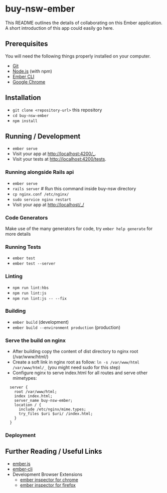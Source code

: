 # buy-nsw-ember

This README outlines the details of collaborating on this Ember application.
A short introduction of this app could easily go here.

## Prerequisites

You will need the following things properly installed on your computer.

* [Git](https://git-scm.com/)
* [Node.js](https://nodejs.org/) (with npm)
* [Ember CLI](https://ember-cli.com/)
* [Google Chrome](https://google.com/chrome/)

## Installation

* `git clone <repository-url>` this repository
* `cd buy-nsw-ember`
* `npm install`

## Running / Development

* `ember serve`
* Visit your app at [http://localhost:4200/_](http://localhost:4200).
* Visit your tests at [http://localhost:4200/tests](http://localhost:4200/tests).

### Running alongside Rails api

* `ember serve`
* `rails server` # Run this command inside buy-nsw directory
* `cp nginx.conf /etc/nginx/`
* `sudo service nginx restart`
* Visit your app at [http://localhost/_/](http://localhost/_/)

### Code Generators

Make use of the many generators for code, try `ember help generate` for more details

### Running Tests

* `ember test`
* `ember test --server`

### Linting

* `npm run lint:hbs`
* `npm run lint:js`
* `npm run lint:js -- --fix`

### Building

* `ember build` (development)
* `ember build --environment production` (production)

### Serve the build on nginx

* After building copy the content of dist directory to nginx root (/var/www/html/)
* Create a soft link in nginx root as follow: `ln -s /var/www/html /var/www/html/_` (you might need sudo for this step)
* Configure nginx to serve index.html for all routes and serve other mimetypes:
```
  server {
    root /var/www/html;
    index index.html;
    server_name buy-nsw-ember;
    location / {
      include /etc/nginx/mime.types;
      try_files $uri $uri/ /index.html;
    }
  }
```

### Deployment

## Further Reading / Useful Links

* [ember.js](https://emberjs.com/)
* [ember-cli](https://ember-cli.com/)
* Development Browser Extensions
  * [ember inspector for chrome](https://chrome.google.com/webstore/detail/ember-inspector/bmdblncegkenkacieihfhpjfppoconhi)
  * [ember inspector for firefox](https://addons.mozilla.org/en-US/firefox/addon/ember-inspector/)
